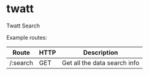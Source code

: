 # twatt
Twatt Search

Example routes:

| Route | HTTP | Description |
| ------ | ------ | ------ |
| /:search | GET | Get all the data search info |
